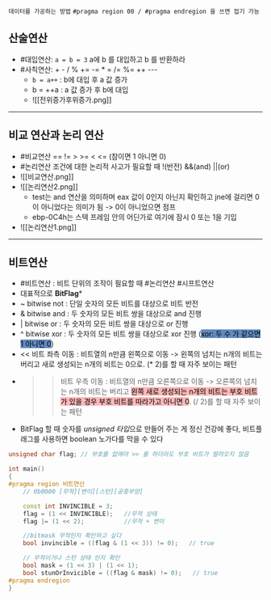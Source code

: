 `데이터를 가공하는 방법` `#pragma region 00 / #pragma endregion 을 쓰면 접기 가능`

## 산술연산
- #대입연산: `a = b = 3` a에 b 를 대입하고 b 를 반환하라
- #사칙연산:  +   -   /   %   +=   -=   * =   /=   %=   ++   --- 
    - `b = a++` : b에 대입 후 a 값 증가
    - b = ++a : a 값 증가 후 b에 대입
    - ![[전위증가후위증가.png]]

***

## 비교 연산과 논리 연산
- #비교연산  ==   !=   >   >=   <   <=   (참이면 1 아니면 0)
- #논리연산 조건에 대한 논리적 사고가 필요할 때     !(반전)   &&(and)   ||(or)
- ![[비교연산.png]] 
- ![[논리연산2.png]]
    - test는 and 연산을 의미하며 eax 값이 0인지 아닌지 확인하고 jne에 걸리면 0이 아니었다는 의미가 됨 -> 0이 아니었으면 점프
    - ebp-0C4h는 스텍 프레임 안의 어딘가로 여기에 잠시 0 또는 1을 기입
- ![[논리연산1.png]]

***

## 비트연산 
- #비트연산 : 비트 단위의 조작이 필요할 때 #논리연산 #시프트연산 
- 대표적으로 **BitFlag***
- ~ bitwise not : 단일 숫자의 모든 비트를 대상으로 비트 반전
- & bitwise and : 두 숫자의 모든 비트 쌍을 대상으로 and 진행
- | bitwise or : 두 숫자의 모든 비트 쌍을 대상으로 or 진행
- ^ bitwise xor : 두 숫자의 모든 비트 쌍을 대상으로 xor 진행 (<mark style="background: #0E4F9FA6;">xor: 두 수 가 같으면 1 아니면 0</mark>)
- << 비트 좌측 이동 : 비트열의 n만큼 왼쪽으로 이동 -> 왼쪽의 넘치는 n개의 비트는 버리고 새로 생성되는 n개의 비트는 0으로. (* 2)를 할 때 자주 보이는 패턴
- >> 비트 우측 이동 : 비트열의 n만큼 오른쪽으로 이동 -> 오른쪽의 넘치는 n개의 비트는 버리고 <mark style="background: #FF898996;">왼쪽 새로 생성되는 n개의 비트는 부호 비트가 있을 경우 부호 비트를 따라가고 아니면 0</mark>. (/ 2)를 할 때 자주 보이는 패턴
- BitFlag 할 때 숫자를 *unsigned 타입*으로 만들어 주는 게 정신 건강에 좋다, 비트플래그를 사용하면 boolean 노가다를 막을 수 있다

```cpp
unsigned char flag;	// 부호를 없애야 >> 를 하더라도 부호 비트가 딸려오지 않음

int main()
{
#pragma region 비트연산
	// 0b0000 [무적][변이][스턴][공중부양]

	const int INVINCIBLE = 3;
	flag = (1 << INVINCIBLE);	//무적 상태
	flag |= (1 << 2);	        //무적 + 변이

	//bitmask 무적인지 확인하고 싶다
	bool invincible = ((flag & (1 << 3)) != 0);   // true

	// 무적이거나 스턴 상태 인지 확인
	bool mask = (1 << 3) | (1 << 1);
	bool stunOrInvicible = ((flag & mask) != 0);   // true
#pragma endregion
}

```